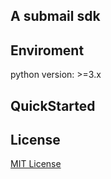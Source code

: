 ## A submail sdk

## Enviroment

python version: >=3.x

## QuickStarted




## License
[MIT License](LICENSE)
